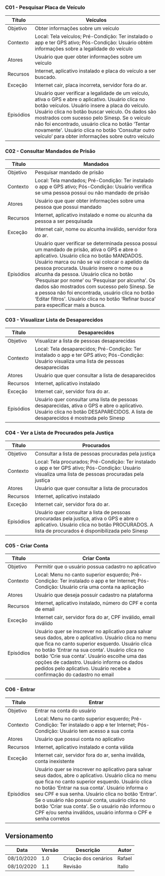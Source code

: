 ### C01 - Pesquisar Placa de Veículo
Título | Veículos
------ | --------
Objetivo | Obter informações sobre um veículo
Contexto | Local: Tela veículos; Pré-Condição: Ter instalado o app e ter GPS ativo; Pós-Condição: Usuário obtém informações sobre a legalidade do veículo
Atores | Usuário que quer obter informações sobre um veículo
Recursos | Internet, aplicativo instalado e placa do veículo a ser buscado.
Exceção | Internet cair, placa incorreta, servidor fora do ar.
Episódios | Usuário quer verificar a legalidade de um veículo, ativa o GPS e abre o aplicativo. Usuário clica no botão veículos. Usuário insere a placa do veículo. Usuário clica no botão buscar veículo. Os dados são mostrados com sucesso pelo Sinesp. Se o veículo não foi encontrado, usuário clica no botão ‘Tentar novamente’. Usuário clica no botão ‘Consultar outro veículo’ para obter informações sobre outro veículo

### C02 - Consultar Mandados de Prisão
Título | Mandados
------ | --------
Objetivo | Pesquisar mandado de prisão
Contexto | Local: Tela mandados; Pré-Condição: Ter instalado o app e GPS ativo; Pós-Condição: Usuário verifica se uma pessoa possui ou não mandado de prisão
Atores | Usuário que quer obter informações sobre uma pessoa que possui mandado
Recursos | Internet, aplicativo instalado e nome ou alcunha da pessoa a ser pesquisada
Exceção | Internet cair, nome ou alcunha inválido, servidor fora do ar.
Episódios | Usuário quer verificar se determinada pessoa possui um mandado de prisão, ativa o GPS e abre o aplicativo. Usuário clica no botão MANDADOS. Usuário marca ou não se vai colocar o apelido da pessoa procurada. Usuário insere o nome ou a alcunha da pessoa. Usuário clica no botão ‘Pesquisar por nome’ ou ‘Pesquisar por alcunha’. Os dados são mostrados com sucesso pelo Sinesp. Se a pessoa não foi encontrada, usuário clica no botão ‘Editar filtros’. Usuário clica no botão ‘Refinar busca’ para especificar mais a busca.

### C03 - Visualizar Lista de Desaparecidos
Título | Desaparecidos
------ | -------------
Objetivo | Visualizar a lista de pessoas desaparecidas
Contexto | Local: Tela desaparecidos; Pré-Condição: Ter instalado o app e ter GPS ativo; Pós-Condição: Usuário visualiza uma lista de pessoas desaparecidas
Atores | Usuário que quer consultar a lista de desaparecidos
Recursos | Internet, aplicativo instalado
Exceção | Internet cair, servidor fora do ar.
Episódios | Usuário quer consultar uma lista de pessoas desaparecidas, ativa o GPS e abre o aplicativo. Usuário clica no botão DESAPARECIDOS. A lista de desaparecidos é mostrada pelo Sinesp

### C04 - Ver a Lista de Procurados pela Justiça
Título | Procurados
------ | -------------
Objetivo | Consultar a lista de pessoas procuradas pela justiça
Contexto | Local: Tela procurados; Pré-Condição: Ter instalado o app e ter GPS ativo; Pós-Condição: Usuário visualiza uma lista de pessoas procuradas pela justiça
Atores | Usuário que quer consultar a lista de procurados
Recursos | Internet, aplicativo instalado
Exceção | Internet cair, servidor fora do ar.
Episódios | Usuário quer consultar a lista de pessoas procuradas pela justiça, ativa o GPS e abre o aplicativo. Usuário clica no botão PROCURADOS. A lista de procurados é disponibilizada pelo Sinesp

### C05 - Criar Conta
Título | Criar Conta
------ | ------------
Objetivo | Permitir que o usuário possua cadastro no aplicativo
Contexto | Local: Menu no canto superior esquerdo; Pré-Condição: Ter instalado o app e ter Internet; Pós-Condição: Usuário cria uma conta na aplicação
Atores | Usuário que deseja possuir cadastro na plataforma
Recursos | Internet, aplicativo instalado, número do CPF e conta de email
Exceção | Internet cair, servidor fora do ar, CPF inválido, email inválido
Episódios | Usuário quer se inscrever no aplicativo para salvar seus dados, abre o aplicativo. Usuário clica no menu que fica no canto superior esquerdo. Usuário clica no botão ‘Entrar na sua conta’. Usuário clica no botão ‘Crie sua conta’. Usuário escolhe uma das opções de cadastro. Usuário informa os dados pedidos pelo aplicativo. Usuário recebe a confirmação do cadastro no email

### C06 - Entrar
Título | Entrar
------ | ------
Objetivo | Entrar na conta do usuário
Contexto | Local: Menu no canto superior esquerdo; Pré-Condição: Ter instalado o app e ter Internet; Pós-Condição: Usuário tem acesso a sua conta
Atores | Usuário que possui conta no aplicativo
Recursos | Internet, aplicativo instalado e conta válida
Exceção | Internet cair, servidor fora do ar, senha inválida, conta inexistente
Episódios | Usuário quer se inscrever no aplicativo para salvar seus dados, abre o aplicativo. Usuário clica no menu que fica no canto superior esquerdo. Usuário clica no botão ‘Entrar na sua conta’. Usuário informa o seu CPF e sua senha. Usuário clica no botão ‘Entrar’. Se o usuário não possuir conta, usuário clica no botão ‘Criar sua conta’. Se o usuário não informou o CPF e/ou senha inválidos, usuário informa o CPF e senha corretos

## Versionamento
Data | Versão | Descrição | Autor 
------ | --------- | ---------- | --------
08/10/2020 | 1.0 | Criação dos cenários | Rafael
08/10/2020 | 1.1 | Revisão | Itallo
